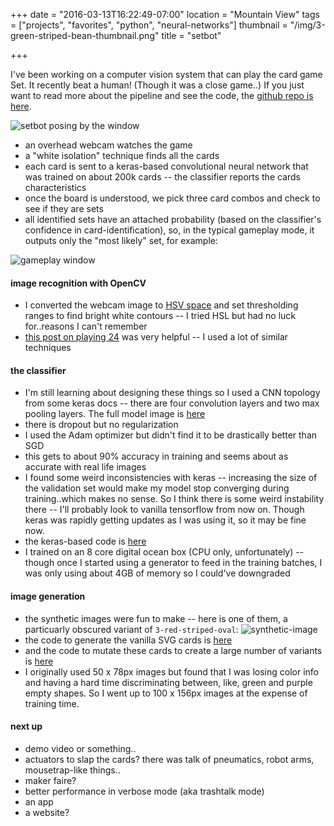 +++
date = "2016-03-13T16:22:49-07:00"
location = "Mountain View"
tags = ["projects", "favorites", "python", "neural-networks"]
thumbnail = "/img/3-green-striped-bean-thumbnail.png"
title = "setbot"

+++

I've been working on a computer vision system that can play the card game Set.
It recently beat a human!  (Though it was a close game..)
If you just want to read more about the pipeline and see the code,
the [github repo is here](https://github.com/yosemitebandit/setbot).

<!--more-->

![setbot posing by the window](/img/setbot-by-the-window.jpg)

* an overhead webcam watches the game
* a "white isolation" technique finds all the cards
* each card is sent to a keras-based convolutional neural network
that was trained on about 200k cards -- the classifier reports the cards characteristics
* once the board is understood, we pick three card combos and check to see if they are sets
* all identified sets have an attached probability
(based on the classifier's confidence in card-identification),
so, in the typical gameplay mode, it outputs only the "most likely" set,
for example:

![gameplay window](/img/setbot-game.png)


#### image recognition with OpenCV
* I converted the webcam image to [HSV space](https://en.wikipedia.org/wiki/HSL_and_HSV)
and set thresholding ranges to find bright white contours --
I tried HSL but had no luck for..reasons I can't remember
* [this post on playing 24](http://arnab.org/blog/so-i-suck-24-automating-card-games-using-opencv-and-python)
was very helpful -- I used a lot of similar techniques


#### the classifier
* I'm still learning about designing these things so I used a CNN topology from some keras docs --
there are four convolution layers and two max pooling layers.
The full model image is [here](/img/setbot-model.png)
* there is dropout but no regularization
* I used the Adam optimizer but didn't find it to be drastically better than SGD
* this gets to about 90% accuracy in training and seems about as accurate with real life images
* I found some weird inconsistencies with keras -- increasing the size of the validation set
would make my model stop converging during training..which makes no sense.
So I think there is some weird instability there -- I'll probably look to vanilla tensorflow from now on.
Though keras was rapidly getting updates as I was using it, so it may be fine now.
* the keras-based code is [here](https://github.com/yosemitebandit/setbot/blob/master/cnn_with_generator.py)
* I trained on an 8 core digital ocean box (CPU only, unfortunately) --
though once I started using a generator to feed in the training batches,
I was only using about 4GB of memory so I could've downgraded


#### image generation
* the synthetic images were fun to make --  here is one of them,
a particuarly obscured variant of `3-red-striped-oval`:
![synthetic-image](/img/setbot-example-3-red-striped-oval.png)
* the code to generate the vanilla SVG cards is
[here](https://github.com/yosemitebandit/setbot/tree/master/svg-cards)
* and the code to mutate these cards to create a large number of variants is
[here](https://github.com/yosemitebandit/setbot/blob/master/generate_input_data.ipynb)
* I originally used 50 x 78px images but found that I was losing color info
and having a hard time discriminating between, like, green and purple empty shapes.
So I went up to 100 x 156px images at the expense of training time.


#### next up
* demo video or something..
* actuators to slap the cards?  there was talk of pneumatics, robot arms, mousetrap-like things..
* maker faire?
* better performance in verbose mode (aka trashtalk mode)
* an app
* a website?

